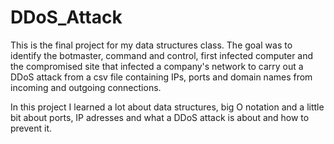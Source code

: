 # DDoS_Attack
This is the final project for my data structures class. The goal was to identify the botmaster, command and control, first infected computer and the compromised site that infected a company's network to carry out a DDoS attack from a csv file containing IPs, ports and domain names from incoming and outgoing connections.

In this project I learned a lot about data structures, big O notation and a little bit about ports, IP adresses and what a DDoS attack is about and how to prevent it.
